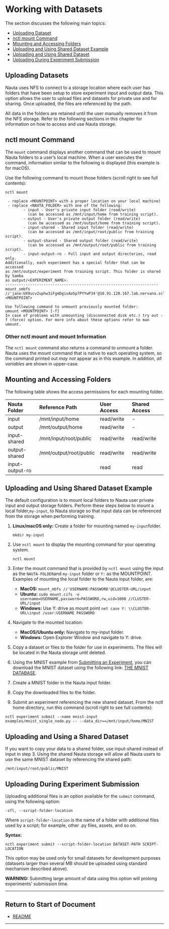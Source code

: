 # Working with Datasets

The section discusses the following main topics:

 - [Uploading Dataset](#uploading-datasets)  
 - [nctl mount Command](#nctl-mount-command)
 - [Mounting and Accessing Folders](#mounting-and-accessing-folders)
 - [Uploading and Using Shared Dataset Example](#uploading-and-using-shared-dataset-example)
 - [Uploading and Using Shared Dataset](#uploading-and-using-shared-dataset)
 - [Uploading During Experiment Submission](#uploading-during-experiment-submission)
 
## Uploading Datasets

Nauta uses NFS to connect to a storage location where each user has folders that have been setup to store experiment input and output data. This option allows the user to upload files and datasets for private use and for sharing. Once uploaded, the files are referenced by the  path.

All data in the folders are retained until the user manually removes it from the NFS storage. Refer to the following 
sections in this chapter for information on how to access and use Nauta storage.

## nctl mount Command

The `mount` command displays another command that can be used to mount Nauta folders to a user’s local 
machine. When a user executes the command, information similar to the following is displayed (this example is for macOS).  

Use the following command to mount those folders (scroll right to see full contents):

`nctl mount`
 
```
 - replace <MOUNTPOINT> with a proper location on your local machine)
 - replace <NAUTA_FOLDER> with one of the following:
        - input - User's private input folder (read/write)
          (can be accessed as /mnt/input/home from training script).
        - output - User's private output folder (read/write)
          (can be accessed as /mnt/output/home from training script).
        - input-shared - Shared input folder (read/write)
          (can be accessed as /mnt/input/root/public from training script).
        - output-shared - Shared output folder (read/write)
          (can be accessed as /mnt/output/root/public from training script).
        - input-output-ro - Full input and output directories, read only.
Additionally, each experiment has a special folder that can be accessed
as /mnt/output/experiment from training script. This folder is shared by Samba
as output/<EXPERIMENT_NAME>.
--------------------------------------------------------------------
mount_smbfs //'jane:UX9ucv2uphw3iFgmDgivAo5p7PYYwP34'@10.91.120.167.lab.nervana.sclab.intel.com/<NAUTA_FOLDER> <MOUNTPOINT>
 
Use following command to unmount previously mounted folder:
umount <MOUNTPOINT> [-f]
In case of problems with unmounting (disconnected disk etc.) try out -f (force) option. For more info about these options refer to man umount. 

```

### Other nctl mount and mount Information

The `nctl mount` command also returns a command to unmount a folder. Nauta uses the mount command that is native to each operating system, so the command printed out _may not_ appear as in this example. In addition, _all variables_ are shown in upper-case.

## Mounting and Accessing Folders

The following table shows the access permissions for each mounting folder.

| Nauta Folder | Reference Path | User Access | Shared Access
|:--- |:--- |:--- |:--- |
| input |	/mnt/input/home |	read/write	| - |
| output |	/mnt/output/home |	read/write |	- |
| input-shared	| /mnt/input/root/public	| read/write |	read/write |
| output-shared	| /mnt/output/root/public |	read/write |	read/write |
| input-output-ro | | read |	read |

## Uploading and Using Shared Dataset Example

The default configuration is to mount local folders to Nauta user private input and output storage folders. Perform these steps below to mount a local folder,`my-input`, to Nauta storage so that input data can be referenced from the storage when performing training.

1. **Linux/macOS only:** Create a folder for mounting named `my-input`folder. 

   `mkdir my-input`

2. Use `nctl mount` to display the mounting command for your operating system.

    `nctl mount`

3. Enter the mount command that is provided by `nctl mount` using the input as the `NAUTA-FOLDER`and `my-input` folder or `Y:` as the MOUNTPOINT. Examples of mounting the local folder to the Nauta input folder, are:

   * **MacOS:** `mount_mbfs //'USERNAME:PASSWORD'@CLUSTER-URL/input`
   * **Ubuntu:** `sudo mount.cifs -o username=USERNAME,password=PASSWORD,rw,uid=1000 //CLUSTER-URL/input`
   * **Windows:** Use Y: drive as mount point `net case Y: \\CLUSTER-URL\input /user:USERNAME PASSWORD`
   

4.	Navigate to the mounted location:
    * **MacOS/Ubuntu only:** Navigate to my-input folder.
    * **Windows:** Open Explorer Window and navigate to Y: drive.
  
5.	Copy a dataset or files to the folder for use in experiments. The files will be located in the Nauta storage until deleted.

6.	Using the MNIST example from [Submitting an Experiment](getting_started.md#submitting-an-experiment), you can download the MNIST dataset using the following link: [THE MNIST DATABASE](http://yann.lecun.com/exdb/mnist).

7.	Create a MNIST folder in the Nauta input folder.

8.	Copy the downloaded files to the folder.

9.	Submit an experiment referencing the new shared dataset. From the nctl home directory, run this command (scroll right to see full contents):

```
nctl experiment submit --name mnist-input examples/mnist_single_node.py -- --data_dir==/mnt/input/home/MNIST
```

## Uploading and Using a Shared Dataset

If you want to copy your data to a shared folder, use input-shared instead of input in step 3.  Using the shared Nauta storage will allow all Nauta users to use the same MNIST dataset by referencing the shared path:

```
/mnt/input/root/public/MNIST
```

## Uploading During Experiment Submission

Uploading additional files is an option available for the `submit` command, using the following option:

`-sfl, --script-folder-location`

Where `script-folder-location` is the name of a folder with additional files used by a script; for example, other .py files, 
assets, and so on.

**Syntax:**

`nctl experiment submit --script-folder-location DATASET-PATH SCRIPT-LOCATION`

This option may be used only for small datasets for development purposes (datasets larger than several MB should be uploaded
using standard mechanism described above). 

**WARNING:** Submitting large amount of data using this option will prolong experiments' submission time.

----------------------

## Return to Start of Document

* [README](../README.md)
----------------------
